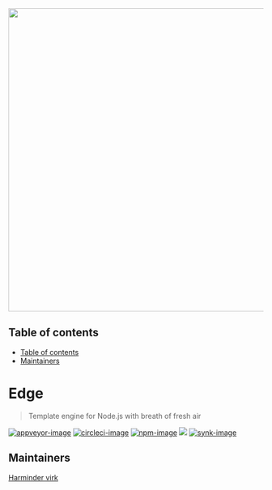 <div align="center"><img src="https://res.cloudinary.com/adonis-js/image/upload/q_100/v1600679850/edge-banner_wao6ex.png" width="600px"></div>

<!-- START doctoc generated TOC please keep comment here to allow auto update -->
<!-- DON'T EDIT THIS SECTION, INSTEAD RE-RUN doctoc TO UPDATE -->
## Table of contents

- [Table of contents](#table-of-contents)
- [Maintainers](#maintainers)

<!-- END doctoc generated TOC please keep comment here to allow auto update -->

# Edge

> Template engine for Node.js with breath of fresh air

[![appveyor-image]][appveyor-url] [![circleci-image]][circleci-url] [![npm-image]][npm-url] ![](https://img.shields.io/badge/Typescript-294E80.svg?style=for-the-badge&logo=typescript) [![synk-image]][synk-url]

## Maintainers

[Harminder virk](https://github.com/thetutlage)

[appveyor-image]: https://img.shields.io/appveyor/ci/thetutlage/edge/master.svg?style=for-the-badge&logo=appveyor
[appveyor-url]: https://ci.appveyor.com/project/thetutlage/edge 'appveyor'

[circleci-image]: https://img.shields.io/circleci/project/github/edge-js/edge/master.svg?style=for-the-badge&logo=circleci
[circleci-url]: https://circleci.com/gh/edge-js/edge 'circleci'

[npm-image]: https://img.shields.io/npm/v/edge.js.svg?style=for-the-badge&logo=npm
[npm-url]: https://npmjs.org/package/edge.js 'npm'

[synk-image]: https://img.shields.io/snyk/vulnerabilities/github/edge-js/edge?label=Synk%20Vulnerabilities&style=for-the-badge
[synk-url]: https://snyk.io/test/github/edge-js/edge?targetFile=package.json "synk"
